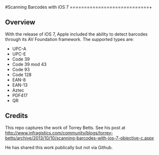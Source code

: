 #Scanning Barcodes with iOS 7
============================+

## Overview

With the release of iOS 7, Apple included the ability to detect barcodes through its AV Foundation framework. The supported types are:

* UPC-A
* UPC-E
* Code 39
* Code 39 mod 43
* Code 93
* Code 128
* EAN-8
* EAN-13
* Aztec
* PDF417
* QR

## Credits
This repo captures the work of Torrey Betts. See his post at http://www.infragistics.com/community/blogs/torrey-betts/archive/2013/10/10/scanning-barcodes-with-ios-7-objective-c.aspx

He has shared this work publically but not via Github.
